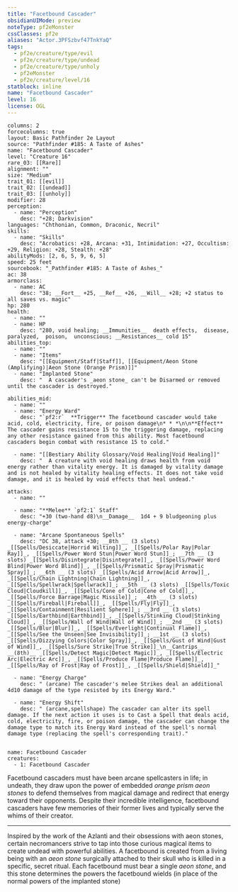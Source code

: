 ```yaml
---
title: "Facetbound Cascader"
obsidianUIMode: preview
noteType: pf2eMonster
cssClasses: pf2e
aliases: "Actor.3PFSzbvf47TnkYaQ" 
tags:
  - pf2e/creature/type/evil
  - pf2e/creature/type/undead
  - pf2e/creature/type/unholy
  - pf2eMonster
  - pf2e/creature/level/16
statblock: inline
name: "Facetbound Cascader"
level: 16
license: OGL
---
```


```statblock
columns: 2
forcecolumns: true
layout: Basic Pathfinder 2e Layout
source: "Pathfinder #185: A Taste of Ashes"
name: "Facetbound Cascader"
level: "Creature 16"
rare_03: [[Rare]]
alignment: ""
size: "Medium"
trait_01: [[evil]]
trait_02: [[undead]]
trait_03: [[unholy]]
modifier: 28
perception:
  - name: "Perception"
    desc: "+28; Darkvision"
languages: "Chthonian, Common, Draconic, Necril"
skills:
  - name: "Skills"
    desc: "Acrobatics: +28, Arcana: +31, Intimidation: +27, Occultism: +29, Religion: +28, Stealth: +28"
abilityMods: [2, 6, 5, 9, 6, 5]
speed: 25 feet
sourcebook: "_Pathfinder #185: A Taste of Ashes_"
ac: 38
armorclass:
  - name: AC
    desc: "38; __Fort__ +25, __Ref__ +26, __Will__ +28; +2 status to all saves vs. magic"
hp: 280
health:
  - name: ""
  - name: HP
    desc: "280, void healing; __Immunities__  death effects,  disease,  paralyzed,  poison,  unconscious; __Resistances__ cold 15"
abilities_top:
  - name: ""
  - name: "Items"
    desc: "[[Equipment/Staff|Staff]], [[Equipment/Aeon Stone (Amplifying)|Aeon Stone (Orange Prism)]]"
  - name: "Implanted Stone"
    desc: "  A cascader's _aeon stone_ can't be Disarmed or removed until the cascader is destroyed."

abilities_mid:
  - name: ""
  - name: "Energy Ward"
    desc: "`pf2:r`  **Trigger** The facetbound cascader would take acid, cold, electricity, fire, or poison damage\n* * *\n\n**Effect** The cascader gains resistance 15 to the triggering damage, replacing any other resistance gained from this ability. Most facetbound cascaders begin combat with resistance 15 to cold."

  - name: "[[Bestiary Ability Glossary/Void Healing|Void Healing]]"
    desc: "  A creature with void healing draws health from void energy rather than vitality energy. It is damaged by vitality damage and is not healed by vitality healing effects. It does not take void damage, and it is healed by void effects that heal undead."

attacks:
  - name: ""

  - name: "**Melee** `pf2:1` Staff"
    desc: "+30 (two-hand d8)\n__Damage__  1d4 + 9 bludgeoning plus energy-charge"

  - name: "Arcane Spontaneous Spells"
    desc: "DC 38, attack +30; __8th __ (3 slots) _[[Spells/Desiccate|Horrid Wilting]]_, _[[Spells/Polar Ray|Polar Ray]]_, _[[Spells/Power Word Stun|Power Word Stun]]_; __7th __ (3 slots) _[[Spells/Disintegrate|Disintegrate]]_, _[[Spells/Power Word Blind|Power Word Blind]]_, _[[Spells/Prismatic Spray|Prismatic Spray]]_; __6th __ (3 slots) _[[Spells/Acid Arrow|Acid Arrow]]_, _[[Spells/Chain Lightning|Chain Lightning]]_, _[[Spells/Spellwrack|Spellwrack]]_; __5th __ (3 slots) _[[Spells/Toxic Cloud|Cloudkill]]_, _[[Spells/Cone of Cold|Cone of Cold]]_, _[[Spells/Force Barrage|Magic Missile]]_; __4th __ (3 slots) _[[Spells/Fireball|Fireball]]_, _[[Spells/Fly|Fly]]_, _[[Spells/Containment|Resilient Sphere]]_; __3rd __ (3 slots) _[[Spells/Earthbind|Earthbind]]_, _[[Spells/Stinking Cloud|Stinking Cloud]]_, _[[Spells/Wall of Wind|Wall of Wind]]_; __2nd __ (3 slots) _[[Spells/Blur|Blur]]_, _[[Spells/Everlight|Continual Flame]]_, _[[Spells/See the Unseen|See Invisibility]]_; __1st __ (3 slots) _[[Spells/Dizzying Colors|Color Spray]]_, _[[Spells/Gust of Wind|Gust of Wind]]_, _[[Spells/Sure Strike|True Strike]]_\n__Cantrips__  __(8th)__ _[[Spells/Detect Magic|Detect Magic]]_, _[[Spells/Electric Arc|Electric Arc]]_, _[[Spells/Produce Flame|Produce Flame]]_, _[[Spells/Ray of Frost|Ray of Frost]]_, _[[Spells/Shield|Shield]]_"

  - name: "Energy Charge"
    desc: " (arcane) The cascader's melee Strikes deal an additional 4d10 damage of the type resisted by its Energy Ward."

  - name: "Energy Shift"
    desc: " (arcane,spellshape) The cascader can alter its spell damage. If the next action it uses is to Cast a Spell that deals acid, cold, electricity, fire, or poison damage, the cascader can change the damage type to match its Energy Ward instead of the spell's normal damage type (replacing the spell's corresponding trait)."
 
```

```encounter-table
name: Facetbound Cascader
creatures:
  - 1: Facetbound Cascader
```



Facetbound cascaders must have been arcane spellcasters in life; in undeath, they draw upon the power of embedded _orange prism aeon stones_ to defend themselves from magical damage and redirect that energy toward their opponents. Despite their incredible intelligence, facetbound cascaders have few memories of their former lives and typically serve the whims of their creator.

* * *

Inspired by the work of the Azlanti and their obsessions with aeon stones, certain necromancers strive to tap into those curious magical items to create undead with powerful abilities. A facetbound is created from a living being with an _aeon stone_ surgically attached to their skull who is killed in a specific, secret ritual. Each facetbound must bear a single _aeon stone_, and this stone determines the powers the facetbound wields (in place of the normal powers of the implanted stone)
